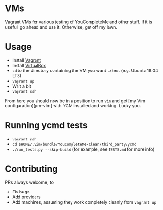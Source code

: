 # VMs

Vagrant VMs for various testing of YouCompleteMe and other stuff. If it is useful, go ahead and use it. Otherwise, get off my lawn.

# Usage

* Install [Vagrant](http://vagrantup.com)
* Install [VirtualBox](https://www.virtualbox.org)
* `cd` to the directory containing the VM you want to test (e.g. Ubuntu 18.04 LTS)
* `vagrant up`
* Wait a bit
* `vagrant ssh`

From here you should now be in a position to run `vim` and get [my Vim configuration][pm-vim] with YCM installed and working.  Lucky you.

# Running ycmd tests

* `vagrant ssh`
* `cd $HOME/.vim/bundle/YouCompleteMe-Clean/third_party/ycmd`
* `./run_tests.py --skip-build` (for example, see `TESTS.md` for more info)

# Contributing

PRs always welcome, to:

* Fix bugs
* Add providers
* Add machines, assuming they work completely cleanly from `vagrant up`
